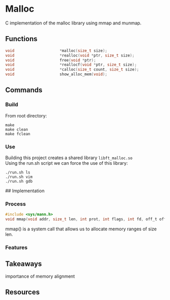 # Malloc
C implementation of the malloc library using mmap and munmap.  

## Functions
```c
void					*malloc(size_t size);
void					*realloc(void *ptr, size_t size);
void					free(void *ptr);
void					*reallocf(void *ptr, size_t size);
void					*calloc(size_t count, size_t size);
void					show_alloc_mem(void);
```

## Commands
### Build
From root directory:

    make
    make clean
    make fclean

### Use
Building this project creates a shared library ```libft_malloc.so```  
Using the run.sh script we can force the use of this library:  

    ./run.sh ls
    ./run.sh vim
    ./run.sh gdb

## Implementation
### Process

```c
#include <sys/mann.h>
void mmap(void addr, size_t len, int prot, int flags, int fd, off_t offset);
```

mmap() is a system call that allows us to allocate memory ranges of size len.


### Features

## Takeaways
importance of memory alignment

## Resources
